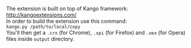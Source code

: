The extension is built on top of Kango framework: http://kangoextensions.com/  
In order to build the extension use this command:  
`kango.py /path/to/local/copy`  
You'll then get a `.crx` (for Chrome), `.xpi` (for Firefox) and `.oex` (for Opera) files inside `output` directory.